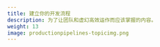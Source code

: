 ```yaml
---
title: 建立你的开发流程
description: 为了让团队和虚幻高效运作而应该掌握的内容。
weight: 13
image: productionpipelines-topicimg.png
---
```

